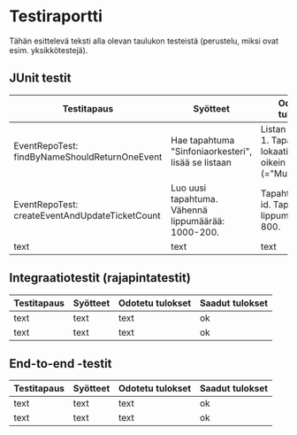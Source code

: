 # Testiraportti

Tähän esittelevä teksti alla olevan taulukon testeistä (perustelu, miksi ovat esim. yksikkötestejä).

## JUnit testit

Testitapaus | Syötteet | Odotetu tulokset | Saadut tulokset
------ | ------ | ------ | ------
EventRepoTest: findByNameShouldReturnOneEvent | Hae tapahtuma "Sinfoniaorkesteri", lisää se listaan | Listan koko on  1. Tapahtuman lokaatio on oikein (="Musiikkitalo") | ok
EventRepoTest: createEventAndUpdateTicketCount | Luo uusi tapahtuma. Vähennä lippumäärää: 1000-200. | Tapahtumalla on id. Tapahtuman lippumäärä on 800. | ok
text | text | text

## Integraatiotestit (rajapintatestit)

Testitapaus | Syötteet | Odotetu tulokset | Saadut tulokset
------ | ------ | ------ | ------
text | text | text | ok
text | text | text | ok

## End-to-end -testit

Testitapaus | Syötteet | Odotetu tulokset | Saadut tulokset
------ | ------ | ------ | ------
text | text | text | ok
text | text | text | ok